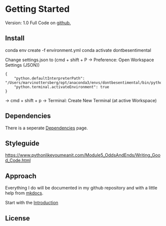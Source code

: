 # Getting Started

Version: 1.0
Full Code on [github.](https://github.com/moerv9/sentiment-trading)

## Install

conda env create -f environment.yml
conda activate dontbesentimental

Change settings.json to (cmd + shift + P -> Preference: Open Workspace Settings (JSON))
```
{
    "python.defaultInterpreterPath": "/Users/marvinottersberg/opt/anaconda3/envs/dontbesentimental/bin/python3.9",
    "python.terminal.activateEnvironment": true
}
```
-> cmd + shift + p -> Terminal: Create New Terminal (at active Workspace)

## Dependencies
There is a seperate [Dependencies](dependencies.md) page.

## Styleguide
https://www.pythonlikeyoumeanit.com/Module5_OddsAndEnds/Writing_Good_Code.html

## Approach
Everything I do will be documented in my github repository and with a little help from [mkdocs](https://www.mkdocs.org).

Start with the [Introduction](approach/introduction.md)

## License


